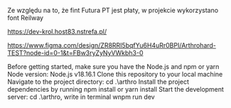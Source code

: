 
Ze względu na to, że fint Futura PT jest płaty, w projekcie wykorzystano font Reilway

https://dev-krol.host83.nstrefa.pl/ 

https://www.figma.com/design/ZR8RRI5bqfYu6H4uRr0BPI/Arthrohard-TEST?node-id=0-1&t=FBw3ryZyNyVWkbh3-0


Before getting started, make sure you have the Node.js and npm or yarn
Node version: Node.js v18.16.1
Clone this repository to your local machine
Navigate to the project directory: cd .\arthro
Install the project dependencies by running npm install or yarn install
Start the development server: cd .\arthro, write in terminal wnpm run dev
